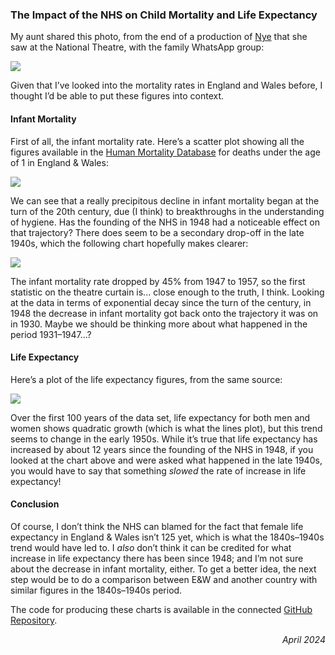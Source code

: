 ### The Impact of the NHS on Child Mortality and Life Expectancy

My aunt shared this photo, from the end of a production of <a href="https://en.wikipedia.org/wiki/Nye_(play)">Nye</a> that she saw at the National Theatre, with the family WhatsApp group:

<img src="Nye_curtain.jpg" style="max-width:600px;"></img>

Given that I&rsquo;ve looked into the mortality rates in England and Wales before, I thought I&rsquo;d be able to put these figures into context.

#### Infant Mortality

First of all, the infant mortality rate. Here&rsquo;s a scatter plot showing all the figures available in the <a href="https://www.mortality.org/Country/Country?cntr=GBRCENW">Human Mortality Database</a> for deaths under the age of 1 in England & Wales:

<img src="infant_mortality_rate.png" style="max-width:600px;"></img>

We can see that a really precipitous decline in infant mortality began at the turn of the 20th century, due (I think) to breakthroughs in the understanding of hygiene. Has the founding of the NHS in 1948 had a noticeable effect on that trajectory? There does seem to be a secondary drop-off in the late 1940s, which the following chart hopefully makes clearer:

<img src="infant_mortality_rate_decay.png" style="max-width:600px;"></img>

The infant mortality rate dropped by 45% from 1947 to 1957, so the first statistic on the theatre curtain is... close enough to the truth, I think. Looking at the data in terms of exponential decay since the turn of the century, in 1948 the decrease in infant mortality got back onto the trajectory it was on in 1930. Maybe we should be thinking more about what happened in the period 1931&ndash;1947...?

#### Life Expectancy

Here&rsquo;s a plot of the life expectancy figures, from the same source:

<img src="life_expectancy.png" style="max-width:600px;"></img>

Over the first 100 years of the data set, life expectancy for both men and women shows quadratic growth (which is what the lines plot), but this trend seems to change in the early 1950s. While it&rsquo;s true that life expectancy has increased by about 12 years since the founding of the NHS in 1948, if you looked at the chart above and were asked what happened in the late 1940s, you would have to say that something *slowed* the rate of increase in life expectancy!

#### Conclusion

Of course, I don&rsquo;t think the NHS can blamed for the fact that female life expectancy in England & Wales isn&rsquo;t 125 yet, which is what the 1840s&ndash;1940s trend would have led to. I *also* don&rsquo;t think it can be credited for what increase in life expectancy there has been since 1948; and I&rsquo;m not sure about the decrease in infant mortality, either. To get a better idea, the next step would be to do a comparison between E&W and another country with similar figures in the 1840s&ndash;1940s period.

The code for producing these charts is available in the connected [GitHub Repository](https://github.com/MatthewGotham/deaths-England-Wales).

<div style="text-align:right;font-style:italic">April 2024</div>